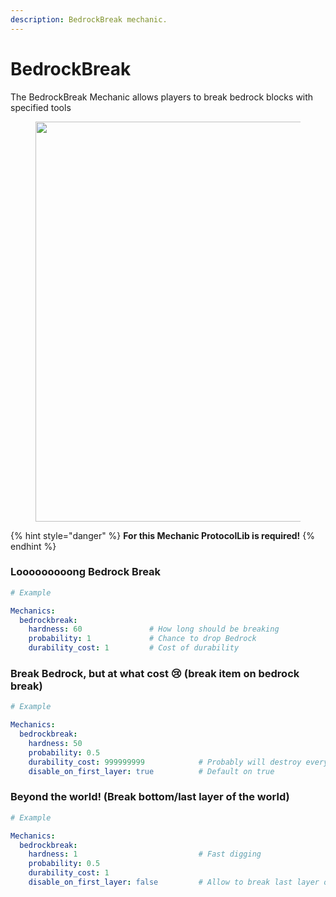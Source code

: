 ```yaml
---
description: BedrockBreak mechanic.
---
```


# BedrockBreak

The BedrockBreak Mechanic allows players to break bedrock blocks with specified tools

<figure><img src="../.gitbook/assets/bedrockbreak.gif" alt="" width="640"><figcaption></figcaption></figure>

{% hint style="danger" %}
**For this Mechanic ProtocolLib is required!**
{% endhint %}

### Looooooooong Bedrock Break

```yaml
# Example

Mechanics:
  bedrockbreak:
    hardness: 60               # How long should be breaking
    probability: 1             # Chance to drop Bedrock
    durability_cost: 1         # Cost of durability
```

### Break Bedrock, but at what cost 😢 (break item on bedrock break)

```yaml
# Example

Mechanics:
  bedrockbreak:
    hardness: 50
    probability: 0.5                      
    durability_cost: 999999999            # Probably will destroy every created item
    disable_on_first_layer: true          # Default on true
```

### Beyond the world! (Break bottom/last layer of the world)

```yaml
# Example

Mechanics:
  bedrockbreak:
    hardness: 1                           # Fast digging
    probability: 0.5                      
    durability_cost: 1
    disable_on_first_layer: false         # Allow to break last layer of the bedrock
```
